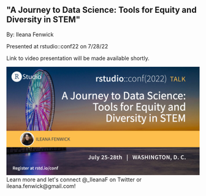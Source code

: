 ## "A Journey to Data Science: Tools for Equity and Diversity in STEM" 

By: Ileana Fenwick

Presented at rstudio::conf22 on 7/28/22

Link to video presentation will be made available shortly.

![](images/journey-to-data-science-tools_talk-opt4%20(1).png)Learn more and let's connect @\_IleanaF on Twitter or ileana.fenwick\@gmail.com!
